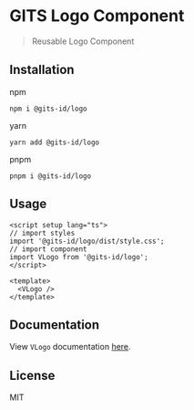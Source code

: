 # GITS Logo Component

> Reusable Logo Component

## Installation

npm

```
npm i @gits-id/logo
```

yarn

```
yarn add @gits-id/logo
```

pnpm

```
pnpm i @gits-id/logo
```

## Usage

```vue
<script setup lang="ts">
// import styles
import '@gits-id/logo/dist/style.css';
// import component
import VLogo from '@gits-id/logo';
</script>

<template>
  <VLogo />
</template>
```

## Documentation

View `VLogo` documentation [here](https://gits-ui.web.app/?path=/story/components-logo--default).

## License

MIT
